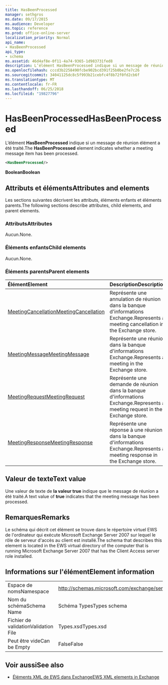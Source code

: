 ```yaml
---
title: HasBeenProcessed
manager: sethgros
ms.date: 09/17/2015
ms.audience: Developer
ms.topic: reference
ms.prod: office-online-server
localization_priority: Normal
api_name:
- HasBeenProcessed
api_type:
- schema
ms.assetid: 46d4af8e-0f11-4a74-9365-1d983731fed8
description: L’élément HasBeenProcessed indique si un message de réunion élément a été traité.
ms.openlocfilehash: cccd3b2258490fcbe902bcd391f25b0be2fe7c26
ms.sourcegitcommit: 34041125dc8c5f993b21cebfc4f8b72f0fd2cb6f
ms.translationtype: MT
ms.contentlocale: fr-FR
ms.lasthandoff: 06/25/2018
ms.locfileid: "19827796"
---
```

# <a name="hasbeenprocessed"></a><span data-ttu-id="1dd7a-103">HasBeenProcessed</span><span class="sxs-lookup"><span data-stu-id="1dd7a-103">HasBeenProcessed</span></span>

<span data-ttu-id="1dd7a-104">L’élément **HasBeenProcessed** indique si un message de réunion élément a été traité.</span><span class="sxs-lookup"><span data-stu-id="1dd7a-104">The **HasBeenProcessed** element indicates whether a meeting message item has been processed.</span></span> 
  
```xml
<HasBeenProcessed/>
```

 <span data-ttu-id="1dd7a-105">**Boolean**</span><span class="sxs-lookup"><span data-stu-id="1dd7a-105">**Boolean**</span></span>
## <a name="attributes-and-elements"></a><span data-ttu-id="1dd7a-106">Attributs et éléments</span><span class="sxs-lookup"><span data-stu-id="1dd7a-106">Attributes and elements</span></span>

<span data-ttu-id="1dd7a-107">Les sections suivantes décrivent les attributs, éléments enfants et éléments parents.</span><span class="sxs-lookup"><span data-stu-id="1dd7a-107">The following sections describe attributes, child elements, and parent elements.</span></span>
  
### <a name="attributes"></a><span data-ttu-id="1dd7a-108">Attributs</span><span class="sxs-lookup"><span data-stu-id="1dd7a-108">Attributes</span></span>

<span data-ttu-id="1dd7a-109">Aucun.</span><span class="sxs-lookup"><span data-stu-id="1dd7a-109">None.</span></span>
  
### <a name="child-elements"></a><span data-ttu-id="1dd7a-110">Éléments enfants</span><span class="sxs-lookup"><span data-stu-id="1dd7a-110">Child elements</span></span>

<span data-ttu-id="1dd7a-111">Aucun.</span><span class="sxs-lookup"><span data-stu-id="1dd7a-111">None.</span></span>
  
### <a name="parent-elements"></a><span data-ttu-id="1dd7a-112">Éléments parents</span><span class="sxs-lookup"><span data-stu-id="1dd7a-112">Parent elements</span></span>

|<span data-ttu-id="1dd7a-113">**Élément**</span><span class="sxs-lookup"><span data-stu-id="1dd7a-113">**Element**</span></span>|<span data-ttu-id="1dd7a-114">**Description**</span><span class="sxs-lookup"><span data-stu-id="1dd7a-114">**Description**</span></span>|
|:-----|:-----|
|[<span data-ttu-id="1dd7a-115">MeetingCancellation</span><span class="sxs-lookup"><span data-stu-id="1dd7a-115">MeetingCancellation</span></span>](meetingcancellation.md) <br/> |<span data-ttu-id="1dd7a-116">Représente une annulation de réunion dans la banque d'informations Exchange.</span><span class="sxs-lookup"><span data-stu-id="1dd7a-116">Represents a meeting cancellation in the Exchange store.</span></span>  <br/> |
|[<span data-ttu-id="1dd7a-117">MeetingMessage</span><span class="sxs-lookup"><span data-stu-id="1dd7a-117">MeetingMessage</span></span>](meetingmessage.md) <br/> |<span data-ttu-id="1dd7a-118">Représente une réunion dans la banque d'informations Exchange.</span><span class="sxs-lookup"><span data-stu-id="1dd7a-118">Represents a meeting in the Exchange store.</span></span>  <br/> |
|[<span data-ttu-id="1dd7a-119">MeetingRequest</span><span class="sxs-lookup"><span data-stu-id="1dd7a-119">MeetingRequest</span></span>](meetingrequest.md) <br/> |<span data-ttu-id="1dd7a-120">Représente une demande de réunion dans la banque d'informations Exchange.</span><span class="sxs-lookup"><span data-stu-id="1dd7a-120">Represents a meeting request in the Exchange store.</span></span>  <br/> |
|[<span data-ttu-id="1dd7a-121">MeetingResponse</span><span class="sxs-lookup"><span data-stu-id="1dd7a-121">MeetingResponse</span></span>](meetingresponse.md) <br/> |<span data-ttu-id="1dd7a-122">Représente une réponse à une réunion dans la banque d'informations Exchange.</span><span class="sxs-lookup"><span data-stu-id="1dd7a-122">Represents a meeting response in the Exchange store.</span></span>  <br/> |
   
## <a name="text-value"></a><span data-ttu-id="1dd7a-123">Valeur de texte</span><span class="sxs-lookup"><span data-stu-id="1dd7a-123">Text value</span></span>

<span data-ttu-id="1dd7a-124">Une valeur de texte de **la valeur true** indique que le message de réunion a été traité.</span><span class="sxs-lookup"><span data-stu-id="1dd7a-124">A text value of **true** indicates that the meeting message has been processed.</span></span> 
  
## <a name="remarks"></a><span data-ttu-id="1dd7a-125">Remarques</span><span class="sxs-lookup"><span data-stu-id="1dd7a-125">Remarks</span></span>

<span data-ttu-id="1dd7a-126">Le schéma qui décrit cet élément se trouve dans le répertoire virtuel EWS de l'ordinateur qui exécute Microsoft Exchange Server 2007 sur lequel le rôle de serveur d'accès au client est installé.</span><span class="sxs-lookup"><span data-stu-id="1dd7a-126">The schema that describes this element is located in the EWS virtual directory of the computer that is running Microsoft Exchange Server 2007 that has the Client Access server role installed.</span></span>
  
## <a name="element-information"></a><span data-ttu-id="1dd7a-127">Informations sur l'élément</span><span class="sxs-lookup"><span data-stu-id="1dd7a-127">Element information</span></span>

|||
|:-----|:-----|
|<span data-ttu-id="1dd7a-128">Espace de noms</span><span class="sxs-lookup"><span data-stu-id="1dd7a-128">Namespace</span></span>  <br/> |http://schemas.microsoft.com/exchange/services/2006/types  <br/> |
|<span data-ttu-id="1dd7a-129">Nom du schéma</span><span class="sxs-lookup"><span data-stu-id="1dd7a-129">Schema Name</span></span>  <br/> |<span data-ttu-id="1dd7a-130">Schéma Types</span><span class="sxs-lookup"><span data-stu-id="1dd7a-130">Types schema</span></span>  <br/> |
|<span data-ttu-id="1dd7a-131">Fichier de validation</span><span class="sxs-lookup"><span data-stu-id="1dd7a-131">Validation File</span></span>  <br/> |<span data-ttu-id="1dd7a-132">Types.xsd</span><span class="sxs-lookup"><span data-stu-id="1dd7a-132">Types.xsd</span></span>  <br/> |
|<span data-ttu-id="1dd7a-133">Peut être vide</span><span class="sxs-lookup"><span data-stu-id="1dd7a-133">Can be Empty</span></span>  <br/> |<span data-ttu-id="1dd7a-134">False</span><span class="sxs-lookup"><span data-stu-id="1dd7a-134">False</span></span>  <br/> |
   
## <a name="see-also"></a><span data-ttu-id="1dd7a-135">Voir aussi</span><span class="sxs-lookup"><span data-stu-id="1dd7a-135">See also</span></span>



- [<span data-ttu-id="1dd7a-136">Éléments XML de EWS dans Exchange</span><span class="sxs-lookup"><span data-stu-id="1dd7a-136">EWS XML elements in Exchange</span></span>](ews-xml-elements-in-exchange.md)

